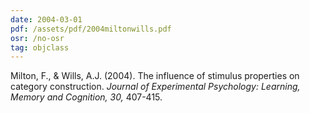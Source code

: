 ```yaml
---
date: 2004-03-01
pdf: /assets/pdf/2004miltonwills.pdf
osr: /no-osr
tag: objclass
---
```


Milton, F., & Wills, A.J. (2004). The influence of stimulus properties on category construction. _Journal of Experimental Psychology: Learning, Memory and Cognition, 30,_ 407-415. 



